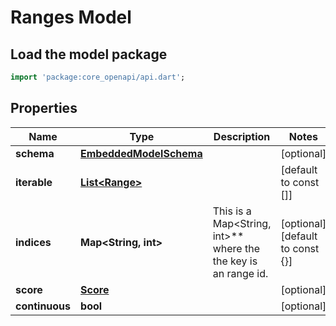 # Ranges Model

## Load the model package
```dart
import 'package:core_openapi/api.dart';
```

## Properties
Name | Type | Description | Notes
------------ | ------------- | ------------- | -------------
**schema** | [**EmbeddedModelSchema**](EmbeddedModelSchema) |  | [optional] 
**iterable** | [**List\<Range\>**](Range) |  | [default to const []]
**indices** | **Map\<String, int\>** | This is a Map\<String, int\>** where the the key is an range id. | [optional] [default to const {}]
**score** | [**Score**](Score) |  | [optional] 
**continuous** | **bool** |  | [optional] 




